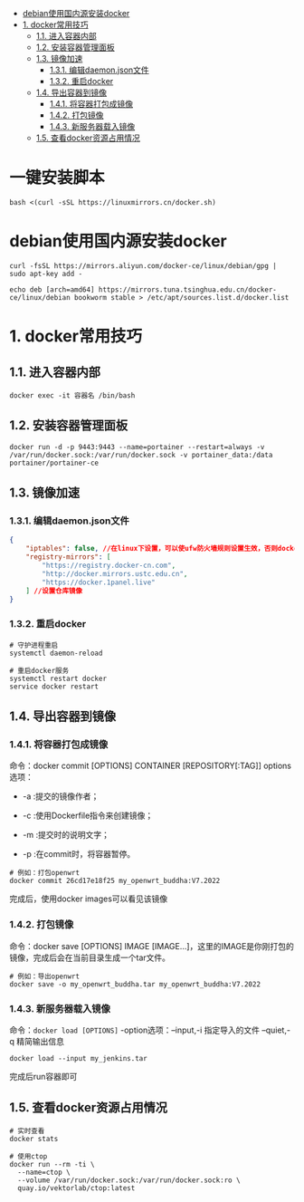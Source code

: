 <!-- TOC -->

- [debian使用国内源安装docker](#debian使用国内源安装docker)
- [1. docker常用技巧](#1-docker常用技巧)
  - [1.1. 进入容器内部](#11-进入容器内部)
  - [1.2. 安装容器管理面板](#12-安装容器管理面板)
  - [1.3. 镜像加速](#13-镜像加速)
    - [1.3.1. 编辑daemon.json文件](#131-编辑daemonjson文件)
    - [1.3.2. 重启docker](#132-重启docker)
  - [1.4. 导出容器到镜像](#14-导出容器到镜像)
    - [1.4.1. 将容器打包成镜像](#141-将容器打包成镜像)
    - [1.4.2. 打包镜像](#142-打包镜像)
    - [1.4.3. 新服务器载入镜像](#143-新服务器载入镜像)
  - [1.5. 查看docker资源占用情况](#15-查看docker资源占用情况)

<!-- /TOC -->

# 一键安装脚本

```shell
bash <(curl -sSL https://linuxmirrors.cn/docker.sh)
```



# debian使用国内源安装docker

```shell
curl -fsSL https://mirrors.aliyun.com/docker-ce/linux/debian/gpg | sudo apt-key add -

echo deb [arch=amd64] https://mirrors.tuna.tsinghua.edu.cn/docker-ce/linux/debian bookworm stable > /etc/apt/sources.list.d/docker.list
```

# 1. docker常用技巧

## 1.1. 进入容器内部

```shell
docker exec -it 容器名 /bin/bash
```

## 1.2. 安装容器管理面板

```shell
docker run -d -p 9443:9443 --name=portainer --restart=always -v /var/run/docker.sock:/var/run/docker.sock -v portainer_data:/data portainer/portainer-ce
```

## 1.3. 镜像加速

### 1.3.1. 编辑daemon.json文件

```json
{
    "iptables": false, //在linux下设置，可以使ufw防火墙规则设置生效，否则dockers会自己添加iptables规则，ufw无法阻止
    "registry-mirrors": [
        "https://registry.docker-cn.com",
        "http://docker.mirrors.ustc.edu.cn",
        "https://docker.1panel.live"
    ] //设置仓库镜像
}
```

### 1.3.2. 重启docker

```shell
# 守护进程重启
systemctl daemon-reload

# 重启docker服务
systemctl restart docker
service docker restart
```

## 1.4. 导出容器到镜像

### 1.4.1. 将容器打包成镜像

命令：docker commit [OPTIONS] CONTAINER [REPOSITORY[:TAG]]
options选项：

* -a :提交的镜像作者；

* -c :使用Dockerfile指令来创建镜像；

* -m :提交时的说明文字；

* -p :在commit时，将容器暂停。

```shell
# 例如：打包openwrt
docker commit 26cd17e18f25 my_openwrt_buddha:V7.2022
```

  完成后，使用docker images可以看见该镜像

### 1.4.2. 打包镜像

命令：docker save [OPTIONS] IMAGE [IMAGE...]，这里的IMAGE是你刚打包的镜像，完成后会在当前目录生成一个tar文件。

```shell
# 例如：导出openwrt
docker save -o my_openwrt_buddha.tar my_openwrt_buddha:V7.2022
```

### 1.4.3. 新服务器载入镜像

命令：`docker load [OPTIONS]`
-option选项：–input,-i 指定导入的文件
–quiet,-q 精简输出信息

```shell
docker load --input my_jenkins.tar
```

完成后run容器即可

## 1.5. 查看docker资源占用情况

```shell
# 实时查看
docker stats

# 使用ctop
docker run --rm -ti \
  --name=ctop \
  --volume /var/run/docker.sock:/var/run/docker.sock:ro \
  quay.io/vektorlab/ctop:latest
```

